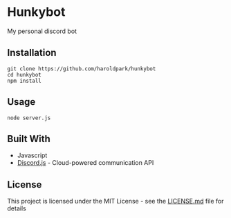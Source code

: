 # Hunkybot
My personal discord bot

## Installation
```
git clone https://github.com/haroldpark/hunkybot
cd hunkybot
npm install
```

## Usage
```
node server.js
```

## Built With
* Javascript
* [Discord.js](https://discordapp.com/developers/docs/intro) - Cloud-powered communication API

## License
This project is licensed under the MIT License - see the [LICENSE.md](LICENSE.md) file for details
